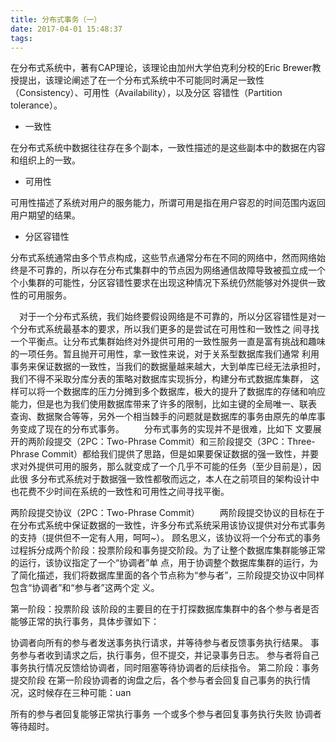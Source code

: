 ```yaml
---
title: 分布式事务（一）
date: 2017-04-01 15:48:37
tags:
---
```

在分布式系统中，著有CAP理论，该理论由加州大学伯克利分校的Eric Brewer教授提出，该理论阐述了在一个分布式系统中不可能同时满足一致性（Consistency）、可用性（Availability），以及分区 容错性（Partition tolerance）。

* 一致性


在分布式系统中数据往往存在多个副本，一致性描述的是这些副本中的数据在内容和组织上的一致。
* 可用性


可用性描述了系统对用户的服务能力，所谓可用是指在用户容忍的时间范围内返回用户期望的结果。
* 分区容错性


分布式系统通常由多个节点构成，这些节点通常分布在不同的网络中，然而网络始终是不可靠的，所以存在分布式集群中的节点因为网络通信故障导致被孤立成一个个小集群的可能性，分区容错性要求在出现这种情况下系统仍然能够对外提供一致性的可用服务。

 对于一个分布式系统，我们始终要假设网络是不可靠的，所以分区容错性是对一个分布式系统最基本的要求，所以我们更多的是尝试在可用性和一致性之 间寻找一个平衡点。让分布式集群始终对外提供可用的一致性服务一直是富有挑战和趣味的一项任务。暂且抛开可用性，拿一致性来说，对于关系型数据库我们通常 利用事务来保证数据的一致性，当我们的数据量越来越大，大到单库已经无法承担时，我们不得不采取分库分表的策略对数据库实现拆分，构建分布式数据库集群， 这样可以将一个数据库的压力分摊到多个数据库，极大的提升了数据库的存储和响应能力，但是也为我们使用数据库带来了许多的限制，比如主键的全局唯一、联表 查询、数据聚合等等，另外一个相当棘手的问题就是数据库的事务由原先的单库事务变成了现在的分布式事务。
  分布式事务的实现并不是很难，比如下 文要展开的两阶段提交（2PC：Two-Phrase Commit）和三阶段提交（3PC：Three-Phrase Commit）都给我们提供了思路，但是如果要保证数据的强一致性，并要求对外提供可用的服务，那么就变成了一个几乎不可能的任务（至少目前是），因此很 多分布式系统对于数据强一致性都敬而远之，本人在之前项目的架构设计中也花费不少时间在系统的一致性和可用性之间寻找平衡。

两阶段提交协议（2PC：Two-Phrase Commit）
  两阶段提交协议的目标在于在分布式系统中保证数据的一致性，许多分布式系统采用该协议提供对分布式事务的支持（提供但不一定有人用，呵呵~）。 顾名思义，该协议将一个分布式的事务过程拆分成两个阶段：投票阶段和事务提交阶段。为了让整个数据库集群能够正常的运行，该协议指定了一个“协调者”单 点，用于协调整个数据库集群的运行，为了简化描述，我们将数据库里面的各个节点称为“参与者”，三阶段提交协议中同样包含“协调者”和“参与者”这两个定 义。

第一阶段：投票阶段
该阶段的主要目的在于打探数据库集群中的各个参与者是否能够正常的执行事务，具体步骤如下：

协调者向所有的参与者发送事务执行请求，并等待参与者反馈事务执行结果。
事务参与者收到请求之后，执行事务，但不提交，并记录事务日志。
参与者将自己事务执行情况反馈给协调者，同时阻塞等待协调者的后续指令。
第二阶段：事务提交阶段
在第一阶段协调者的询盘之后，各个参与者会回复自己事务的执行情况，这时候存在三种可能：uan

所有的参与者回复能够正常执行事务
一个或多个参与者回复事务执行失败
协调者等待超时。

